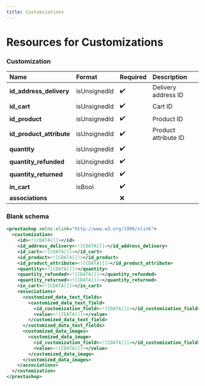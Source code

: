 ```yaml
---
title: Customizations
---
```


# Resources for Customizations

### Customization

|           Name           |    Format    | Required |     Description      |
| :----------------------- | :----------- | :------- | :------------------- |
| **id_address_delivery**  | isUnsignedId | ✔️       | Delivery address ID  |
| **id_cart**              | isUnsignedId | ✔️       | Cart ID              |
| **id_product**           | isUnsignedId | ✔️       | Product ID           |
| **id_product_attribute** | isUnsignedId | ✔️       | Product attribute ID |
| **quantity**             | isUnsignedId | ✔️       |                      |
| **quantity_refunded**    | isUnsignedId | ✔️       |                      |
| **quantity_returned**    | isUnsignedId | ✔️       |                      |
| **in_cart**              | isBool       | ✔️       |                      |
| **associations**         |              | ❌        |                      |


### Blank schema

```xml
<prestashop xmlns:xlink="http://www.w3.org/1999/xlink">
  <customization>
    <id><![CDATA[]]></id>
    <id_address_delivery><![CDATA[]]></id_address_delivery>
    <id_cart><![CDATA[]]></id_cart>
    <id_product><![CDATA[]]></id_product>
    <id_product_attribute><![CDATA[]]></id_product_attribute>
    <quantity><![CDATA[]]></quantity>
    <quantity_refunded><![CDATA[]]></quantity_refunded>
    <quantity_returned><![CDATA[]]></quantity_returned>
    <in_cart><![CDATA[]]></in_cart>
    <associations>
      <customized_data_text_fields>
        <customized_data_text_field>
          <id_customization_field><![CDATA[]]></id_customization_field>
          <value><![CDATA[]]></value>
        </customized_data_text_field>
      </customized_data_text_fields>
      <customized_data_images>
        <customized_data_image>
          <id_customization_field><![CDATA[]]></id_customization_field>
          <value><![CDATA[]]></value>
        </customized_data_image>
      </customized_data_images>
    </associations>
  </customization>
</prestashop>
```

